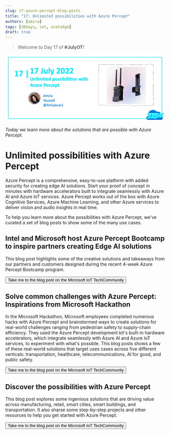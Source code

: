 ```yaml
---
slug: 17-azure-percept-blog-posts
title: "17: Unlimited possibilities with Azure Percept"
authors: [amira]
tags: [30days, iot, aiatedge]
draft: true
---
```


<head>
  <meta name="twitter:url" content="https://julyot.dev/blog/17-azure-percept-blog-posts" />
  <meta name="twitter:title" content="Unlimited possibilities with Azure Percept" />
  <meta name="twitter:description" content="Unlimited possibilities with Azure Percept" />
  <meta name="twitter:image" content="https://julyot.dev/img/png/JulyOT-banner-17-azure-percept-blog-posts.png" />
  <meta name="twitter:card" content="summary_large_image" />
  <meta name="twitter:creator" content="@Amiyouss1" />
  <meta name="twitter:site" content="@AzureAdvocates" /> 
  <link rel="canonical" href="https://julyot.dev/blog/17-azure-percept-blog-posts" />
</head>

> Welcome to Day 17 of **#JulyOT**!

![Page banner](/img/png/JulyOT-banner-17-azure-percept-blog-posts.png)

_Today we learn more about the solutions that are possible with Azure Percept._

# Unlimited possibilities with Azure Percept

Azure Percept is a comprehensive, easy-to-use platform with added security for creating edge AI solutions. Start your proof of concept in minutes with hardware accelerators built to integrate seamlessly with Azure AI and Azure IoT services. Azure Percept works out of the box with Azure Cognitive Services, Azure Machine Learning, and other Azure services to deliver vision and audio insights in real time.

To help you learn more about the possibilities with Azure Percept, we've curated a set of blog posts to show some of the many use cases.

## Intel and Microsoft host Azure Percept Bootcamp to inspire partners creating Edge AI solutions

This blog post highlights some of the creative solutions and takeaways from our partners and customers designed during the recent 4-week Azure Percept Bootcamp program.

<form action="https://techcommunity.microsoft.com/t5/internet-of-things-blog/intel-and-microsoft-host-azure-percept-bootcamp-to-inspire/ba-p/3272166" target="_blank">
    <input type="submit" value="Take me to the blog post on the Microsoft IoT TechCommunity" class="clean-btn button button--primary margin-left--md"/>
    <input type="hidden" name="wt.mc_id" value="eventspg_16482_webpage_reactor" /> 
</form>

## Solve common challenges with Azure Percept: Inspirations from Microsoft Hackathon

In the Microsoft Hackathon, Microsoft employees completed numerous hacks with Azure Percept and brainstormed ways to create solutions for real-world challenges ranging from pedestrian safety to supply-chain efficiency. They used the Azure Percept development kit's built-in hardware accelerators, which integrate seamlessly with Azure AI and Azure IoT services, to experiment with what's possible. This blog posts shows a few of these real-world solutions that target uses cases across five different verticals: transportation, healthcare, telecommunications, AI for good, and public safety.

<form action="https://techcommunity.microsoft.com/t5/internet-of-things-blog/solve-common-challenges-with-azure-percept-inspirations-from/ba-p/3039450" target="_blank">
    <input type="submit" value="Take me to the blog post on the Microsoft IoT TechCommunity" class="clean-btn button button--primary margin-left--md"/>
    <input type="hidden" name="wt.mc_id" value="eventspg_16482_webpage_reactor" /> 
</form>

## Discover the possibilities with Azure Percept

This blog post explores some ingenious solutions that are driving value across manufacturing, retail, smart cities, smart buildings, and transportation. It also sharse some step-by-step projects and other resources to help you get started with Azure Percept.

<form action="https://techcommunity.microsoft.com/t5/internet-of-things-blog/discover-the-possibilities-with-azure-percept/ba-p/2733947" target="_blank">
    <input type="submit" value="Take me to the blog post on the Microsoft IoT TechCommunity" class="clean-btn button button--primary margin-left--md"/>
    <input type="hidden" name="wt.mc_id" value="eventspg_16482_webpage_reactor" /> 
</form>
